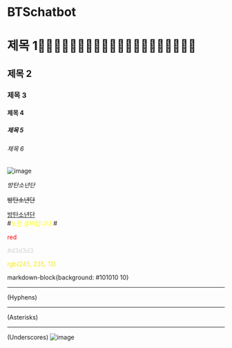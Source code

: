  # BTSchatbot

  # 제목 1👱🏻‍♀️🤴🏻👩🏻‍🦱👩🏻‍🦰👩🏻‍🦱👱🏻‍♂️👱🏻‍♀️
  ## 제목 2
  ### 제목 3
  #### 제목 4
  ##### 제목 5
  ###### 제목 6
  ![image](https://search.pstatic.net/common/?src=http%3A%2F%2Fimgnews.naver.net%2Fimage%2F609%2F2021%2F02%2F08%2F202102080806380410_2_20210208080950798.jpg&type=sc960_832)

  *방탄소년단*

  ~~방탄소년단~~

  <U>방탄소년단</U>   
  #<span style="color:yellow">노란 글씨입니다.</span>#

  <span style="color:red">red</span>  

  <span style="color:#d3d3d3">#d3d3d3</span>  

  <span style="color:rgb(245, 235, 13)">rgb(245, 235, 13)</span>  

  markdown-block{background: #101010 10}

- - -
(Hyphens)
* * *
(Asterisks)
_ _ _
(Underscores)
![image](https://user-images.githubusercontent.com/79739569/139099993-3b7c11da-0fd8-4103-9e60-4b9afb91cda5.png)



